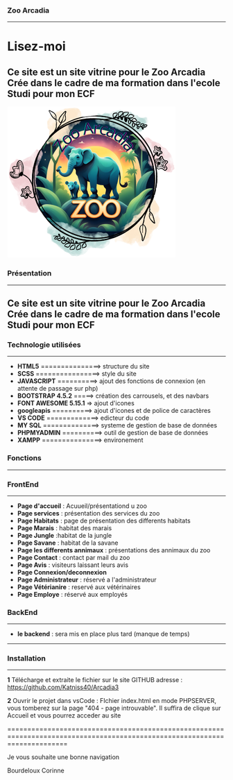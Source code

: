 ### Zoo Arcadia ### 
-------------------

**Lisez-moi**
=============

Ce site est un site vitrine pour le Zoo Arcadia
Crée dans le cadre de ma formation dans l'ecole Studi pour mon ECF 
------------------------------------------------------------------

![logo du zoo arcadia](images/logo3.png)

### Présentation ###
--------------------

Ce site est un site vitrine pour le Zoo Arcadia
Crée dans le cadre de ma formation dans l'ecole Studi pour mon ECF 
------------------------------------------------------------------

### Technologie utilisées ###
-----------------------------

* **HTML5** ===============> structure du site
* **SCSS** ================> style du site
* **JAVASCRIPT** ==========> ajout des fonctions de connexion (en attente de passage sur php)
* **BOOTSTRAP 4.5.2** =====> création des carrousels, et des navbars
* **FONT AWESOME 5.15.1** => ajout d'icones
* **googleapis** ==========> ajout d'icones et de police de caractères 
* **VS CODE** =============> edicteur du code
* **MY SQL** ==============> systeme de gestion de base de données
* **PHPMYADMIN** ==========> outil de gestion de base de données
* **XAMPP** ===============> environement


### Fonctions ###
-----------------

### FrontEnd ###
----------------
* **Page d'accueil** : Acuueil/présentationd u zoo
* **Page services**  : présentation des services du zoo
* **Page Habitats** : page de présentation des differents habitats
* **Page Marais** : habitat des marais 
* **Page Jungle** :habitat de la jungle
* **Page Savane** : habitat de la savane
* **Page les differents annimaux** : présentations des annimaux du zoo
* **Page Contact** : contact par mail du zoo
* **Page Avis** : visiteurs laissant leurs avis
* **Page Connexion/deconnexion** 
* **Page Administrateur** : réservé a l'administrateur
* **Page Vétérianire** : reservé aux vétérinaires
* **Page Employe** : réservé aux employés

### BackEnd ###
---------------

* **le backend** : sera mis en place plus tard (manque de temps) 
-------------------------------------------------------------------------

### Installation ###
--------------------

**1**
Télécharge et extraite le fichier sur le site GITHUB adresse : https://github.com/Katniss40/Arcadia3

**2**
Ouvrir le projet dans vsCode : FIchier index.html en  mode PHPSERVER, vous tomberez sur la page "404 - page introuvable".
Il suffira de clique sur Accueil et vous pourrez acceder au site

===========================================================================================================================

Je vous souhaite une bonne navigation

Bourdeloux Corinne
